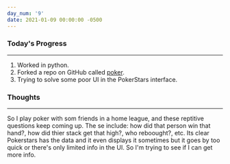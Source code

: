 ```yaml
---
day_num: '9'
date: 2021-01-09 00:00:00 -0500
---
```


### Today's Progress

--------------------

1. Worked in python.
2. Forked a repo on GitHub called [poker](https://github.com/pokerregion/poker).
3. Trying to solve some poor UI in the PokerStars interface.

### Thoughts

-------------------

So I play poker with som friends in a home league, and these reptitive questions keep coming up. The se include: how did that person win that hand?, how did thier stack get that high?, who reboought?, etc. Its clear Pokerstars has the data and it even displays it sometimes but it goes by too quick or there's only limited info in the UI. So I'm trying to see if I can get more info.
